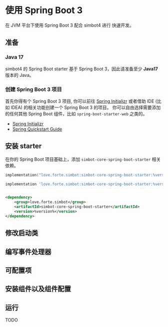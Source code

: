 # 使用 Spring Boot 3

<tldr>

在 JVM 平台下使用 Spring Boot 3 配合 simbot4 进行
<control>快速开发</control>。

</tldr>

## 准备

### Java 17

simbot4 的 Spring Boot starter 基于 Spring Boot 3，因此请准备至少 **Java17** 版本的 Java。

### 创建 Spring Boot 3 项目

首先你得有个 Spring Boot 3 项目, 你可以前往 [Spring Initializr](https://start.spring.io)
或者借助 IDE (比如 IDEA) 的相关功能创建一个 Spring Boot 3 的项目。
你可以自由选择需要添加的任何其他 Spring Boot 组件，比如 `spring-boot-starter-web` 之类的。

<note title="相关参考">

- [Spring Initializr](https://start.spring.io)
- [Spring Quickstart Guide](https://spring.io/quickstart/)

</note>

## 安装 starter

在你的 Spring Boot 项目基础上，添加 `simbot-core-spring-boot-starter` 相关依赖。

<tabs group="build">
<tab title="Gradle(Kotlin DSL)" group-key="kts">

```Kotlin
implementation("love.forte.simbot:simbot-core-spring-boot-starter:%version%")
```

</tab>
<tab title="Gradle(Groovy)" group-key="groovy">

```Groovy
implementation 'love.forte.simbot:simbot-core-spring-boot-starter:%version%'
```

</tab>
<tab title="Maven" group-key="maven">

```xml

<dependency>
    <group>love.forte.simbot</group>
    <artifactId>simbot-core-spring-boot-starter</artifactId>
    <version>%version%</version>
</dependency>
```

</tab>
</tabs>

## 修改启动类


## 编写事件处理器


## 可配置项


## 安装组件以及组件配置


## 运行

TODO